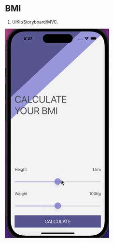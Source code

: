 # BMI

1. UIKit/Storyboard/MVC.

![BMI](https://github.com/ek-zhitnikov/EKZhitnikov/blob/17ad528085ddd0f541701b8707c683861c4b651a/Video/BMI%20Calculator.gif)
